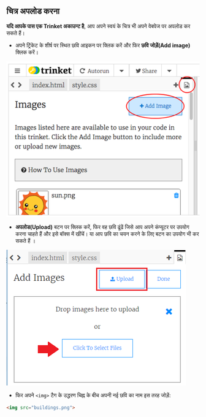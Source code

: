 ## चित्र अपलोड करना

**यदि आपके पास एक Trinket अकाउन्ट है**, आप अपने स्वयं के चित्र भी अपने वेबपेज पर अपलोड कर सकते हैं।

+ अपने ट्रिंकेट के शीर्ष पर स्थित छवि आइकन पर क्लिक करें और फिर **छवि जोड़ें(Add image)** क्लिक करें।

![screenshot](images/story-upload.png)

+ **अपलोड(Upload)** बटन पर क्लिक करें, फिर वह छवि ढूंढें जिसे आप अपने कंप्यूटर पर उपयोग करना चाहते हैं और इसे बॉक्स में खींचें। या आप छवि का चयन करने के लिए बटन का उपयोग भी कर सकते हैं ।

![Upload](images/upload-image.png)

+ फिर अपने `<img>` टैग के उद्धरण चिह्न के बीच अपनी नई छवि का नाम इस तरह जोड़ें:

```html
<img src="buildings.png">
```